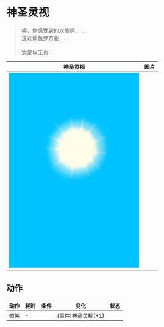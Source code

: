 # 神圣灵视  
> 噢，你感受到的欢愉啊……<br>这欢愉包罗万象……<br><br>汝足以无也！  
  
  神圣灵视  |   图片   
 ----  |  ----:   
   |  ![](Sprite/WeatherClear_Full.png)   
  
## 动作  
动作  |  耗时  |  条件  |  变化  |  状态  
----  |  ----  |  ----  |  ----  |  ----  
微笑<br>  |  -  |    |  [(事件)神圣灵视](Event_GodExperience1b.md)(+1)<br>  |    
